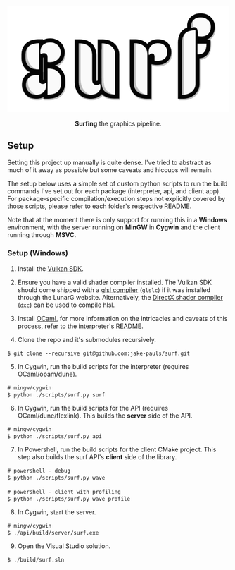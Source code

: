 <p align="center">
    <img src=".github/assets/surf.png" alt="surf">
</p>
<p align="center">
    <b>Surfing</b> the graphics pipeline.
</p>

## Setup
Setting this project up manually is quite dense. I've tried to abstract as much of it away as possible but some caveats and hiccups will remain.

The setup below uses a simple set of custom python scripts to run the build commands I've set out for each package (interpreter, api, and client app). For package-specific compilation/execution steps not explicitly covered by those scripts, please refer to each folder's respective README.

Note that at the moment there is only support for running this in a **Windows** environment, with the server running on **MinGW** in **Cygwin** and the client running through **MSVC**.

### Setup (Windows)
1. Install the [Vulkan SDK](https://vulkan.lunarg.com/sdk/home#windows).

2. Ensure you have a valid shader compiler installed. The Vulkan SDK should come shipped with  a [glsl compiler](https://github.com/KhronosGroup/glslang) (`glslc`) if it was installed through the LunarG website. Alternatively, the [DirectX shader compiler](https://github.com/microsoft/DirectXShaderCompiler) (`dxc`) can be used to compile hlsl.

3. Install [OCaml](https://fdopen.github.io/opam-repository-mingw/installation/), for more information on the intricacies and caveats of this process, refer to the interpreter's [README](https://github.com/jake-pauls/surf/blob/main/surf/README.md).

4. Clone the repo and it's submodules recursively.
```
$ git clone --recursive git@github.com:jake-pauls/surf.git
```

5. In Cygwin, run the build scripts for the interpreter (requires OCaml/opam/dune).
```
# mingw/cygwin
$ python ./scripts/surf.py surf
```   

6. In Cygwin, run the build scripts for the API (requires OCaml/dune/flexlink). This builds the **server** side of the API.
```
# mingw/cygwin
$ python ./scripts/surf.py api
```

7. In Powershell, run the build scripts for the client CMake project. This step also builds the surf API's **client** side of the library.
```
# powershell - debug
$ python ./scripts/surf.py wave

# powershell - client with profiling
$ python ./scripts/surf.py wave profile
```

8. In Cygwin, start the server.
```
# mingw/cygwin
$ ./api/build/server/surf.exe
```

9. Open the Visual Studio solution.
```
$ ./build/surf.sln
```